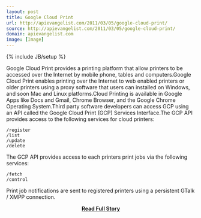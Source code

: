 ```yaml
---
layout: post
title: Google Cloud Print
url: http://apievangelist.com/2011/03/05/google-cloud-print/
source: http://apievangelist.com/2011/03/05/google-cloud-print/
domain: apievangelist.com
image: [Image]
---
```

{% include JB/setup %}<p>Google Cloud Print provides a printing platform that allow printers to be accessed over the Internet by mobile phone, tables and computers.Google Cloud Print enables printing over the Internet to web enabled printers or older printers using a proxy software that users can installed on Windows, and soon Mac and Linux platforms.Cloud Printing is available in Google Apps like Docs and Gmail, Chrome Browser, and the Google Chrome Operating System.Third party software developers can access GCP using an API called the Google Cloud Print (GCP) Services Interface.The GCP API provides access to the following services for cloud printers:

	/register
	/list
	/update
	/delete

The GCP API provides access to each printers print jobs via the following services:

	/fetch
	/control

Print job notifications are sent to registered printers using a persistent GTalk / XMPP connection.</p>
<center><p><a href="http://apievangelist.com/2011/03/05/google-cloud-print/" style='padding:25px; font-sze:18px; font-weight: bold;'>Read Full Story</a></p></center>
